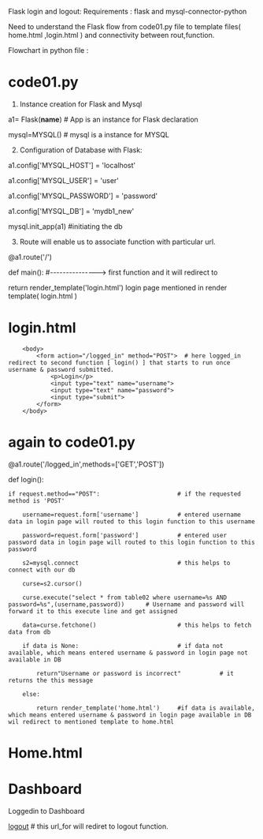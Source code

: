 Flask login and logout:
Requirements : flask and mysql-connector-python

Need to understand the Flask flow from code01.py file to template files( home.html ,login.html ) and connectivity between rout,function.

Flowchart in python file : 
# code01.py

1) Instance creation for Flask and Mysql

a1= Flask(__name__)    # App is an instance for Flask declaration 

mysql=MYSQL()           # mysql is a instance for MYSQL 

2) Configuration of Database with Flask:

a1.config['MYSQL_HOST'] = 'localhost'

a1.config['MYSQL_USER'] = 'user'

a1.config['MYSQL_PASSWORD'] = 'password'

a1.config['MYSQL_DB'] = 'mydb1_new'

mysql.init_app(a1)        #initiating the db 

3) Route will enable us to associate function with particular url.

@a1.route('/')

def main():                               #---------------> first function and it will redirect to

  return render_template('login.html')       login page mentioned in render template( login.html )

# login.html

        <body>
            <form action="/logged_in" method="POST">  # here logged_in redirect to second function [ login() ] that starts to run once username & password submitted.
                <p>Login</p>
                <input type="text" name="username">
                <input type="text" name="password">
                <input type="submit">
            </form>
        </body>

# again to code01.py 
@a1.route('/logged_in',methods=['GET','POST'])

def login():

    if request.method=="POST":                      # if the requested method is 'POST'
    
        username=request.form['username']           # entered username data in login page will routed to this login function to this username
        
        password=request.form['password']           # entered user password data in login page will routed to this login function to this password
        
        s2=mysql.connect                            # this helps to connect with our db 
        
        curse=s2.cursor()                           
        
        curse.execute("select * from table02 where username=%s AND password=%s",(username,password))      # Username and password will forward it to this execute line and get assigned
        
        data=curse.fetchone()                       # this helps to fetch data from db
        
        if data is None:                            # if data not available, which means entered username & password in login page not available in DB 
        
            return"Username or password is incorrect"           # it returns the this message
            
        else:
        
            return render_template('home.html')     #if data is available, which means entered username & password in login page available in DB wil redirect to mentioned template to home.html
            

# Home.html 

<body>
  <h1>Dashboard</h1>
  <p>Loggedin to Dashboard</p>
  <div>
    <a href="{{url_for('logout')}}">logout</a>    # this url_for will rediret to logout function.
  </div>
</body>
